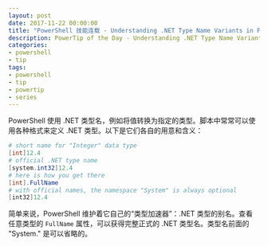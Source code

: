 ```yaml
---
layout: post
date: 2017-11-22 00:00:00
title: "PowerShell 技能连载 - Understanding .NET Type Name Variants in PowerShell"
description: PowerTip of the Day - Understanding .NET Type Name Variants in PowerShell
categories:
- powershell
- tip
tags:
- powershell
- tip
- powertip
- series
---
```

PowerShell 使用 .NET 类型名，例如将值转换为指定的类型。脚本中常常可以使用各种格式来定义 .NET 类型。以下是它们各自的用意和含义：

```powershell
# short name for "Integer" data type
[int]12.4
# official .NET type name
[system.int32]12.4
# here is how you get there
[int].FullName
# with official names, the namespace "System" is always optional
[int32]12.4
```

简单来说，PowerShell 维护着它自己的“类型加速器”：.NET 类型的别名。查看任意类型的 `FullName` 属性，可以获得完整正式的 .NET 类型名。类型名前面的 "System." 是可以省略的。

<!--本文国际来源：[Understanding .NET Type Name Variants in PowerShell](http://community.idera.com/powershell/powertips/b/tips/posts/understanding-net-type-name-variants-in-powershell)-->
